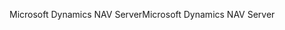 <span data-ttu-id="13417-101">Microsoft Dynamics NAV Server</span><span class="sxs-lookup"><span data-stu-id="13417-101">Microsoft Dynamics NAV Server</span></span>